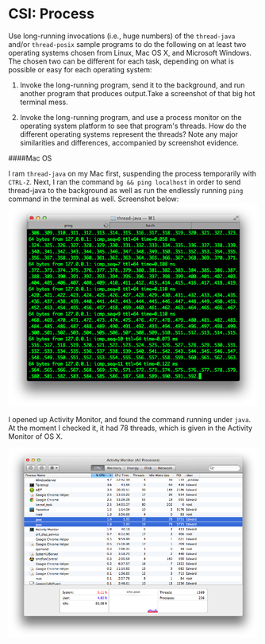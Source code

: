 CSI: Process
============

Use long-running invocations (i.e., huge numbers) of the `thread-java` and/or `thread-posix` sample programs to do the following on at least two operating systems chosen from Linux, Mac OS X, and Microsoft Windows. The chosen two can be different for each task, depending on what is possible or easy for each operating system:

1. Invoke the long-running program, send it to the background, and run another program that produces output.Take a screenshot of that big hot terminal mess.

2. Invoke the long-running program, and use a process monitor on the operating system platform to see that program's threads. How do the different operating systems represent the threads? Note any major similarities and differences, accompanied by screenshot evidence.

####Mac OS

I ram `thread-java` on my Mac first, suspending the process temporarily with `CTRL-Z`. Next, I ran the command `bg && ping localhost` in order to send thread-java to the background as well as run the endlessly running `ping` command in the terminal as well. Screenshot below:
![Mac Process Terminal](MacTerminal.png)

I opened up Activity Monitor, and found the command running under `java`. At the moment I checked it, it had 78 threads, which is given in the Activity Monitor of OS X.

![Mac Process Activity Monitor](MacActivityMonitor.png)